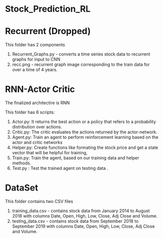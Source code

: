 # Stock_Prediction_RL
# Recurrent (Dropped) 
This folder has 2 components
1. Recurrent_Graphs.py - converts a time series stock data to recurrent graphs for input to CNN 
2. recc.png - recurrent graph image corresponding to the train data for over a time of 4 years.


# RNN-Actor Critic

The finalized architectire is RNN

This folder has 6 scripts:
1. Actor.py: It returns the best action or a policy that refers to a probability distribution over actions.
2. Critic.py: The critic evaluates the actions returned by the actor-network.
3. Agent.py: Train an agent to perform reinforcement learning based on the actor and critic networks
4. Helper.py: Create functions like formating the stock price and get a state vector that will be helpful for training,
5. Train.py: Train the agent, based on our training data and helper methods.
6. Test.py : Test the trained agent on testing data .


# DataSet
This folder contains two CSV files 
1. training_data.csv - contains stock data from January 2014 to August 2018 with columns Date, Open, High, Low, Close, Adj Close and Volume.
2. testing_data.csv - contains stock data from September 2018 to September 2019 with columns Date, Open, High, Low, Close, Adj Close and Volume.

